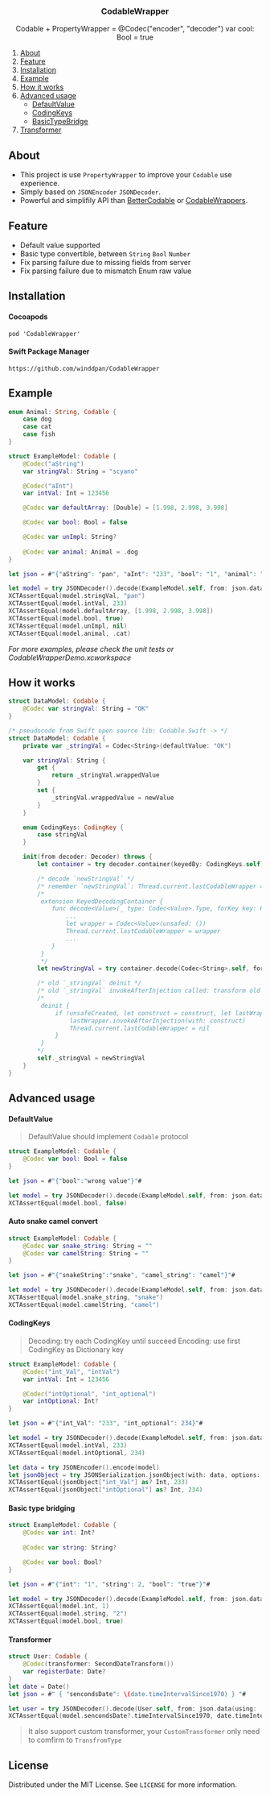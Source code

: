 <p align="center">
  <h3 align="center">CodableWrapper</h3>
  <p align="center">
    Codable + PropertyWrapper = @Codec("encoder", "decoder") var cool: Bool = true
  </p>
</p>
<ol>
  <li><a href="#about-the-project">About</a></li>
  <li><a href="#feature">Feature</a></li>
  <li><a href="#installation">Installation</a></li>
  <li><a href="#example">Example</a></li>
  <li><a href="#how-it-works">How it works</a></li>
  <li>
    <a href="#advanced-usage">Advanced usage</a>
    <ul>
      <li><a href="#defaultvalue">DefaultValue</a></li>
      <li><a href="#codingkeys">CodingKeys</a></li>
      <li><a href="#basictypebridge">BasicTypeBridge</a></li>
    </ul>
  </li>
  <li>
    <a href="#transformer">Transformer</a>
  </li>
</ol>


## About
* This project is use `PropertyWrapper` to improve your `Codable` use experience.
* Simply based on `JSONEncoder` `JSONDecoder`.
* Powerful and simplifily API than  [BetterCodable](https://github.com/marksands/BetterCodable) or [CodableWrappers](https://github.com/GottaGetSwifty/CodableWrappers).

## Feature

* Default value supported
* Basic type convertible, between `String`  `Bool` `Number` 
* Fix parsing failure due to missing fields from server
* Fix parsing failure due to mismatch Enum raw value

## Installation

#### Cocoapods
``` pod 'CodableWrapper' ```

#### Swift Package Manager
``` https://github.com/winddpan/CodableWrapper ```

## Example
```Swift
enum Animal: String, Codable {
    case dog
    case cat
    case fish
}

struct ExampleModel: Codable {
    @Codec("aString")
    var stringVal: String = "scyano"

    @Codec("aInt")
    var intVal: Int = 123456

    @Codec var defaultArray: [Double] = [1.998, 2.998, 3.998]

    @Codec var bool: Bool = false

    @Codec var unImpl: String?
    
    @Codec var animal: Animal = .dog
}

let json = #"{"aString": "pan", "aInt": "233", "bool": "1", "animal": "cat"}"#

let model = try JSONDecoder().decode(ExampleModel.self, from: json.data(using: .utf8)!)
XCTAssertEqual(model.stringVal, "pan")
XCTAssertEqual(model.intVal, 233)
XCTAssertEqual(model.defaultArray, [1.998, 2.998, 3.998])
XCTAssertEqual(model.bool, true)
XCTAssertEqual(model.unImpl, nil)
XCTAssertEqual(model.animal, .cat)
```

*For more examples, please check the unit tests or CodableWrapperDemo.xcworkspace*

## How it works

```Swift
struct DataModel: Codable {
    @Codec var stringVal: String = "OK"
}

/* pseudocode from Swift open source lib: Codable.Swift -> */
struct DataModel: Codable {
    private var _stringVal = Codec<String>(defaultValue: "OK")

    var stringVal: String {
        get {
            return _stringVal.wrappedValue
        }
        set {
            _stringVal.wrappedValue = newValue
        }
    }

    enum CodingKeys: CodingKey {
        case stringVal
    }

    init(from decoder: Decoder) throws {
        let container = try decoder.container(keyedBy: CodingKeys.self)

        /* decode `newStringVal` */
        /* remember `newStringVal`: Thread.current.lastCodableWrapper = wrapper */
        /*
         extension KeyedDecodingContainer {
            func decode<Value>(_ type: Codec<Value>.Type, forKey key: Key) throws -> Codec<Value> {
                ...
                let wrapper = Codec<Value>(unsafed: ())
                Thread.current.lastCodableWrapper = wrapper
                ...
            }
         }
         */
        let newStringVal = try container.decode(Codec<String>.self, forKey: CodingKeys.stringVal)

        /* old `_stringVal` deinit */
        /* old `_stringVal` invokeAfterInjection called: transform old `_stringVal` Configs to `newStringVal` */
        /* 
         deinit {
             if !unsafeCreated, let construct = construct, let lastWrapper = Thread.current.lastCodableWrapper as? Codec<Value> {
                 lastWrapper.invokeAfterInjection(with: construct)
                 Thread.current.lastCodableWrapper = nil
             }
         }
        */
        self._stringVal = newStringVal
    }
}
```


## Advanced usage

#### DefaultValue
> DefaultValue should implement `Codable` protocol
```swift
struct ExampleModel: Codable {
    @Codec var bool: Bool = false
}

let json = #"{"bool":"wrong value"}"#

let model = try JSONDecoder().decode(ExampleModel.self, from: json.data(using: .utf8)!)
XCTAssertEqual(model.bool, false)
```

#### Auto snake camel convert
```swift
struct ExampleModel: Codable {
    @Codec var snake_string: String = ""
    @Codec var camelString: String = ""
}

let json = #"{"snakeString":"snake", "camel_string": "camel"}"#

let model = try JSONDecoder().decode(ExampleModel.self, from: json.data(using: .utf8)!)
XCTAssertEqual(model.snake_string, "snake")
XCTAssertEqual(model.camelString, "camel")
```

#### CodingKeys 
> Decoding:  try each CodingKey until succeed
> Encoding:  use first CodingKey as Dictionary key
```swift
struct ExampleModel: Codable {
    @Codec("int_Val", "intVal")
    var intVal: Int = 123456

    @Codec("intOptional", "int_optional")
    var intOptional: Int?
}

let json = #"{"int_Val": "233", "int_optional": 234}"#

let model = try JSONDecoder().decode(ExampleModel.self, from: json.data(using: .utf8)!)
XCTAssertEqual(model.intVal, 233)
XCTAssertEqual(model.intOptional, 234)

let data = try JSONEncoder().encode(model)
let jsonObject = try JSONSerialization.jsonObject(with: data, options: []) as! [String: Any]
XCTAssertEqual(jsonObject["int_Val"] as? Int, 233)
XCTAssertEqual(jsonObject["intOptional"] as? Int, 234)

```

#### Basic type bridging
```swift
struct ExampleModel: Codable {
    @Codec var int: Int?
    
    @Codec var string: String?

    @Codec var bool: Bool?
}

let json = #"{"int": "1", "string": 2, "bool": "true"}"#

let model = try JSONDecoder().decode(ExampleModel.self, from: json.data(using: .utf8)!)
XCTAssertEqual(model.int, 1)
XCTAssertEqual(model.string, "2")
XCTAssertEqual(model.bool, true)
```

#### Transformer
```swift
struct User: Codable {
    @Codec(transformer: SecondDateTransform())
    var registerDate: Date?
}       
let date = Date()
let json = #" { "sencondsDate": \(date.timeIntervalSince1970) } "#

let user = try JSONDecoder().decode(User.self, from: json.data(using: .utf8)!)
XCTAssertEqual(model.sencondsDate?.timeIntervalSince1970, date.timeIntervalSince1970)
```

> It also support custom transformer, your `CustomTransformer` only need to comfirm to `TransfromType`

## License

Distributed under the MIT License. See `LICENSE` for more information.

